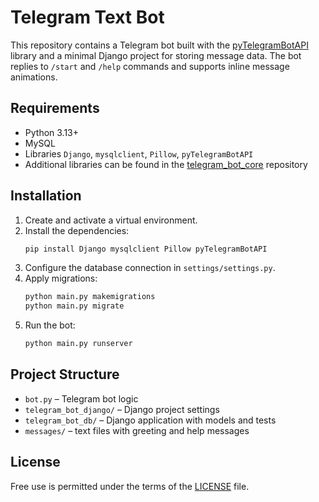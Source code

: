 # Telegram Text Bot

This repository contains a Telegram bot built with the [pyTelegramBotAPI](https://github.com/eternnoir/pyTelegramBotAPI) library and a minimal Django project for storing message data. The bot replies to `/start` and `/help` commands and supports inline message animations.

## Requirements
- Python 3.13+
- MySQL
- Libraries `Django`, `mysqlclient`, `Pillow`, `pyTelegramBotAPI`
- Additional libraries can be found in the [telegram_bot_core](https://github.com/NGGTLightKeeper/telegram_bot_core) repository

## Installation
1. Create and activate a virtual environment.
2. Install the dependencies:
   ```bash
   pip install Django mysqlclient Pillow pyTelegramBotAPI
   ```
3. Configure the database connection in `settings/settings.py`.
4. Apply migrations:
   ```bash
   python main.py makemigrations
   python main.py migrate
   ```
5. Run the bot:
   ```bash
   python main.py runserver
   ```

## Project Structure
- `bot.py` – Telegram bot logic
- `telegram_bot_django/` – Django project settings
- `telegram_bot_db/` – Django application with models and tests
- `messages/` – text files with greeting and help messages

## License
Free use is permitted under the terms of the [LICENSE](LICENSE) file.
